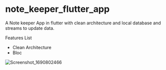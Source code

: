 # note_keeper_flutter_app

A Note keeper App in flutter with clean architecture and local database and streams to update data.

Features List
* Clean Architecture
* Bloc

![Screenshot_1690802466](https://github.com/namankk/note_keeper_flutter_app/assets/42471501/5e113395-7d84-4d70-8b6d-54f70c52ede2)

